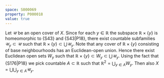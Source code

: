 ```yaml
---
space: S000069
property: P000018
value: true
---
```


Let $\mathscr U$ be an open cover of $X$. Since for each $y\in\mathbb R$ the subspace $\mathbb R\times\{y\}$ is homeomorphic to {S43} and
{S43|P18},
there exist countable subfamilies $\mathscr U_y\subset \mathscr U$ such that
$\mathbb R\times\{y\}\subset \bigcup \mathscr U_y$.
Note that any cover of $\mathbb R\times\{y\}$ consisting of base neighbourhoods
has an Euclidean-open union.
Hence there exist Euclidean open sets $W_y$ such that
$\mathbb R\times\{y\}\subset W_y\subset \bigcup \mathscr U_y$.
Using the fact that {S176|P18} we pick
countable $A\subset\mathbb R$ such that $\mathbb R^2=\bigcup_{y\in A}W_y$.
Then also $X=\bigcup \bigcup_{y\in A}\mathscr U_y$.
